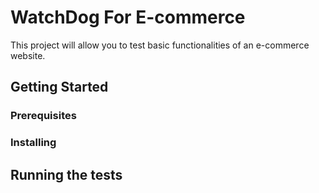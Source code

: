 # WatchDog For E-commerce
This project will allow you to test basic functionalities of an e-commerce website.

## Getting Started


### Prerequisites


### Installing



## Running the tests

